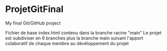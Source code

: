 # ProjetGitFinal
My final Git/GitHub project

Fichier de base index.html contenu dans la branche racine "main"
Le projet est subdiviser en 6 branches plus la branche main suivant l'apport colaboratif de chaque membre au dévéloppement du projet

